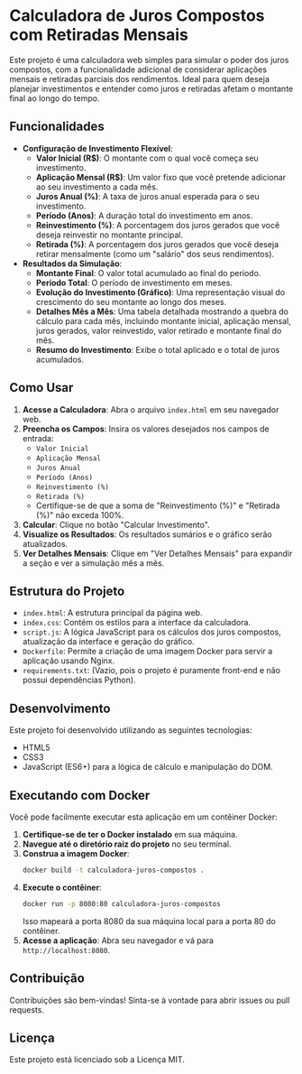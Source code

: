 # Calculadora de Juros Compostos com Retiradas Mensais

Este projeto é uma calculadora web simples para simular o poder dos juros compostos, com a funcionalidade adicional de considerar aplicações mensais e retiradas parciais dos rendimentos. Ideal para quem deseja planejar investimentos e entender como juros e retiradas afetam o montante final ao longo do tempo.

## Funcionalidades

* **Configuração de Investimento Flexível**:
    * **Valor Inicial (R$)**: O montante com o qual você começa seu investimento.
    * **Aplicação Mensal (R$)**: Um valor fixo que você pretende adicionar ao seu investimento a cada mês.
    * **Juros Anual (%)**: A taxa de juros anual esperada para o seu investimento.
    * **Período (Anos)**: A duração total do investimento em anos.
    * **Reinvestimento (%)**: A porcentagem dos juros gerados que você deseja reinvestir no montante principal.
    * **Retirada (%)**: A porcentagem dos juros gerados que você deseja retirar mensalmente (como um "salário" dos seus rendimentos).
* **Resultados da Simulação**:
    * **Montante Final**: O valor total acumulado ao final do período.
    * **Período Total**: O período de investimento em meses.
    * **Evolução do Investimento (Gráfico)**: Uma representação visual do crescimento do seu montante ao longo dos meses.
    * **Detalhes Mês a Mês**: Uma tabela detalhada mostrando a quebra do cálculo para cada mês, incluindo montante inicial, aplicação mensal, juros gerados, valor reinvestido, valor retirado e montante final do mês.
    * **Resumo do Investimento**: Exibe o total aplicado e o total de juros acumulados.

## Como Usar

1.  **Acesse a Calculadora**: Abra o arquivo `index.html` em seu navegador web.
2.  **Preencha os Campos**: Insira os valores desejados nos campos de entrada:
    * `Valor Inicial`
    * `Aplicação Mensal`
    * `Juros Anual`
    * `Período (Anos)`
    * `Reinvestimento (%)`
    * `Retirada (%)`
    * Certifique-se de que a soma de "Reinvestimento (%)" e "Retirada (%)" não exceda 100%.
3.  **Calcular**: Clique no botão "Calcular Investimento".
4.  **Visualize os Resultados**: Os resultados sumários e o gráfico serão atualizados.
5.  **Ver Detalhes Mensais**: Clique em "Ver Detalhes Mensais" para expandir a seção e ver a simulação mês a mês.

## Estrutura do Projeto

* `index.html`: A estrutura principal da página web.
* `index.css`: Contém os estilos para a interface da calculadora.
* `script.js`: A lógica JavaScript para os cálculos dos juros compostos, atualização da interface e geração do gráfico.
* `Dockerfile`: Permite a criação de uma imagem Docker para servir a aplicação usando Nginx.
* `requirements.txt`: (Vazio, pois o projeto é puramente front-end e não possui dependências Python).

## Desenvolvimento

Este projeto foi desenvolvido utilizando as seguintes tecnologias:

* HTML5
* CSS3
* JavaScript (ES6+) para a lógica de cálculo e manipulação do DOM.

## Executando com Docker

Você pode facilmente executar esta aplicação em um contêiner Docker:

1.  **Certifique-se de ter o Docker instalado** em sua máquina.
2.  **Navegue até o diretório raiz do projeto** no seu terminal.
3.  **Construa a imagem Docker**:
    ```bash
    docker build -t calculadora-juros-compostos .
    ```
4.  **Execute o contêiner**:
    ```bash
    docker run -p 8080:80 calculadora-juros-compostos
    ```
    Isso mapeará a porta 8080 da sua máquina local para a porta 80 do contêiner.
5.  **Acesse a aplicação**: Abra seu navegador e vá para `http://localhost:8080`.

## Contribuição

Contribuições são bem-vindas! Sinta-se à vontade para abrir issues ou pull requests.

## Licença

Este projeto está licenciado sob a Licença MIT.
